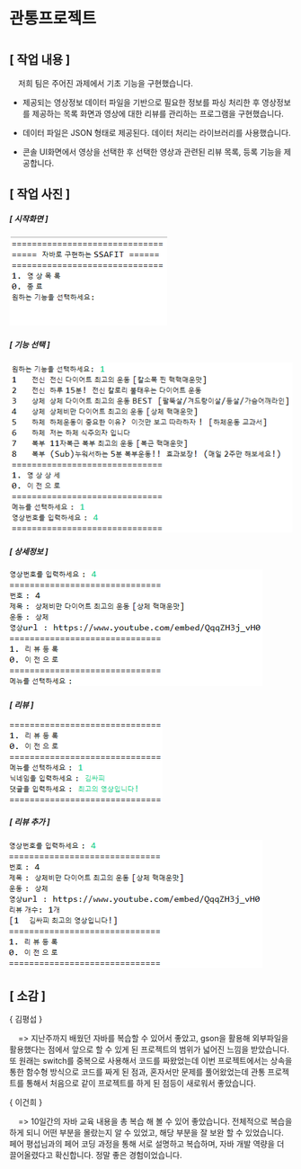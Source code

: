 # 관통프로젝트

# 

## [ 작업 내용 ]

      저희 팀은 주어진 과제에서 기초 기능을 구현했습니다.

- 제공되는 영상정보 데이터 파일을 기반으로 필요한 정보를 파싱 처리한 후 영상정보를
  제공하는 목록 화면과 영상에 대한 리뷰를 관리하는 프로그램을 구현했습니다.
  
  
- 데이터 파일은 JSON 형태로 제공된다. 데이터 처리는 라이브러리를 사용했습니다.
  
  
- 콘솔 UI화면에서 영상을 선택한 후 선택한 영상과 관련된 리뷰 목록, 등록 기능을 제공합니다.



## [ 작업 사진 ]

##### [ 시작화면 ]

![시작화면.PNG](img/시작화면.PNG)

##### [ 기능 선택 ]

![기능선택2.PNG](img/기능선택2.PNG)

##### [ 상세정보 ]

![상세정보2.PNG](img/상세정보2.PNG)

##### [ 리뷰 ]

![리뷰.PNG](img/리뷰.PNG)

##### [ 리뷰 추가 ]

![리뷰 추가.PNG](img/리뷰_추가.PNG)

#### 

## [ 소감 ]

{ 김평섭 } 

    => 지난주까지 배웠던 자바를 복습할 수 있어서 좋았고, gson을 활용해 외부파일을 활용했다는 점에서 앞으로 할 수 있게 된 프로젝트의 범위가 넓어진 느낌을 받았습니다.
 또 원래는 switch를 중복으로 사용해서 코드를 짜왔었는데 이번 프로젝트에서는 상속을 통한 함수형 방식으로 코드를 짜게 된 점과, 혼자서만 문제를 풀어왔었는데 관통 프로젝트를 통해서 처음으로 같이 프로젝트를 하게 된 점등이 새로워서 좋았습니다.

{ 이건희 }

    => 10일간의 자바 교육 내용을 총 복습 해 볼 수 있어 좋았습니다. 전체적으로 복습을 하게 되니 어떤 부분을 몰랐는지 알 수 있었고, 해당 부분을 잘 보완 할 수 있었습니다. 페어 평섭님과의 페어 코딩 과정을 통해 서로 설명하고 복습하며, 자바 개발 역량을 더 끌어올렸다고 확신합니다. 정말 좋은 경험이었습니다.





#### 
